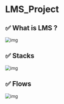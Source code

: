 # LMS_Project

## ✅ What is LMS ?
<img alt="img" src="https://media.discordapp.net/attachments/885202056355397686/924537853302681610/unknown.png" />

## ✅ Stacks
<img alt="img" src="https://media.discordapp.net/attachments/885202056355397686/924538407231815680/unknown.png" />

## ✅ Flows
<img alt="img" src="https://media.discordapp.net/attachments/885202056355397686/924538606708731964/unknown.png" />

